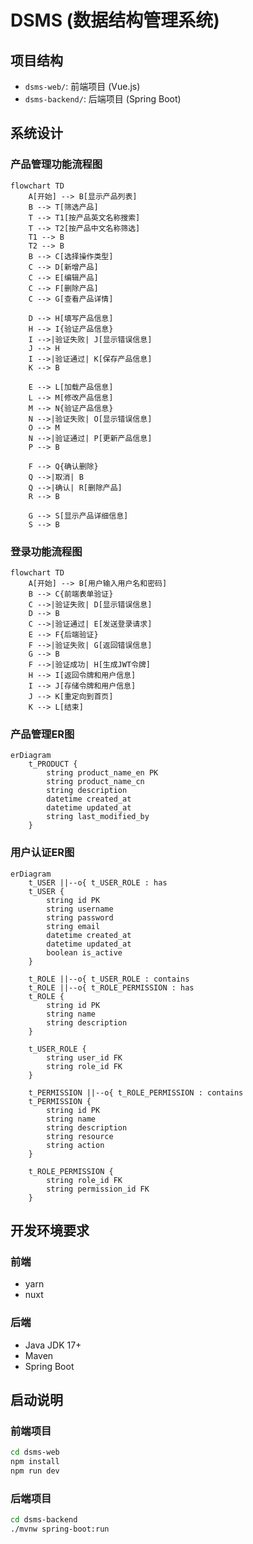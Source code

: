 # DSMS (数据结构管理系统)

## 项目结构

- `dsms-web/`: 前端项目 (Vue.js)
- `dsms-backend/`: 后端项目 (Spring Boot)

## 系统设计

### 产品管理功能流程图

```mermaid
flowchart TD
    A[开始] --> B[显示产品列表]
    B --> T[筛选产品]
    T --> T1[按产品英文名称搜索]
    T --> T2[按产品中文名称筛选]
    T1 --> B
    T2 --> B
    B --> C[选择操作类型]
    C --> D[新增产品]
    C --> E[编辑产品]
    C --> F[删除产品]
    C --> G[查看产品详情]
    
    D --> H[填写产品信息]
    H --> I{验证产品信息}
    I -->|验证失败| J[显示错误信息]
    J --> H
    I -->|验证通过| K[保存产品信息]
    K --> B
    
    E --> L[加载产品信息]
    L --> M[修改产品信息]
    M --> N{验证产品信息}
    N -->|验证失败| O[显示错误信息]
    O --> M
    N -->|验证通过| P[更新产品信息]
    P --> B
    
    F --> Q{确认删除}
    Q -->|取消| B
    Q -->|确认| R[删除产品]
    R --> B
    
    G --> S[显示产品详细信息]
    S --> B
```

### 登录功能流程图

```mermaid
flowchart TD
    A[开始] --> B[用户输入用户名和密码]
    B --> C{前端表单验证}
    C -->|验证失败| D[显示错误信息]
    D --> B
    C -->|验证通过| E[发送登录请求]
    E --> F{后端验证}
    F -->|验证失败| G[返回错误信息]
    G --> B
    F -->|验证成功| H[生成JWT令牌]
    H --> I[返回令牌和用户信息]
    I --> J[存储令牌和用户信息]
    J --> K[重定向到首页]
    K --> L[结束]
```

### 产品管理ER图

```mermaid
erDiagram
    t_PRODUCT {
        string product_name_en PK
        string product_name_cn
        string description
        datetime created_at
        datetime updated_at
        string last_modified_by
    }
```
### 用户认证ER图

```mermaid
erDiagram
    t_USER ||--o{ t_USER_ROLE : has
    t_USER {
        string id PK
        string username
        string password
        string email
        datetime created_at
        datetime updated_at
        boolean is_active
    }
    
    t_ROLE ||--o{ t_USER_ROLE : contains
    t_ROLE ||--o{ t_ROLE_PERMISSION : has
    t_ROLE {
        string id PK
        string name
        string description
    }
    
    t_USER_ROLE {
        string user_id FK
        string role_id FK
    }
    
    t_PERMISSION ||--o{ t_ROLE_PERMISSION : contains
    t_PERMISSION {
        string id PK
        string name
        string description
        string resource
        string action
    }
    
    t_ROLE_PERMISSION {
        string role_id FK
        string permission_id FK
    }
```

## 开发环境要求

### 前端
- yarn
- nuxt

### 后端
- Java JDK 17+
- Maven
- Spring Boot

## 启动说明

### 前端项目
```bash
cd dsms-web
npm install
npm run dev
```

### 后端项目
```bash
cd dsms-backend
./mvnw spring-boot:run